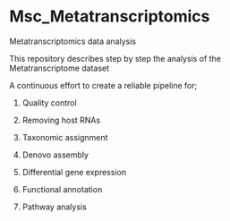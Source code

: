 # Msc_Metatranscriptomics
Metatranscriptomics data analysis


 This repository describes step by step the analysis of the Metatranscriptome dataset 

  A continuous effort to create a reliable pipeline for;


   1. Quality control


   2. Removing host RNAs


   3. Taxonomic assignment


   4. Denovo assembly


   5. Differential gene expression


   6. Functional annotation


   7. Pathway analysis



